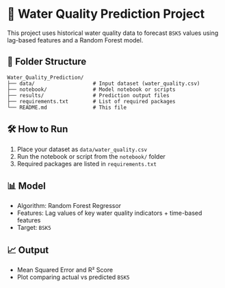 # 🌊 Water Quality Prediction Project

This project uses historical water quality data to forecast `BSK5` values using lag-based features and a Random Forest model.

## 📂 Folder Structure

```
Water_Quality_Prediction/
├── data/                   # Input dataset (water_quality.csv)
├── notebook/               # Model notebook or scripts
├── results/                # Prediction output files
├── requirements.txt        # List of required packages
└── README.md               # This file
```

## 🛠️ How to Run

1. Place your dataset as `data/water_quality.csv`
2. Run the notebook or script from the `notebook/` folder
3. Required packages are listed in `requirements.txt`

## 📊 Model

- Algorithm: Random Forest Regressor
- Features: Lag values of key water quality indicators + time-based features
- Target: `BSK5`

## 📈 Output

- Mean Squared Error and R² Score
- Plot comparing actual vs predicted `BSK5`